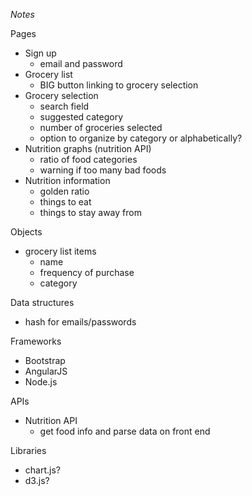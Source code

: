 *Notes*

Pages
- Sign up
	- email and password
- Grocery list
	- BIG button linking to grocery selection
- Grocery selection
	- search field
	- suggested category
	- number of groceries selected
	- option to organize by category or alphabetically?
- Nutrition graphs (nutrition API)
	- ratio of food categories
	- warning if too many bad foods
- Nutrition information
	- golden ratio
	- things to eat
	- things to stay away from

Objects
- grocery list items
	- name
	- frequency of purchase
	- category

Data structures
- hash for emails/passwords

Frameworks
- Bootstrap
- AngularJS
- Node.js

APIs
- Nutrition API
	- get food info and parse data on front end

Libraries
- chart.js?
- d3.js?